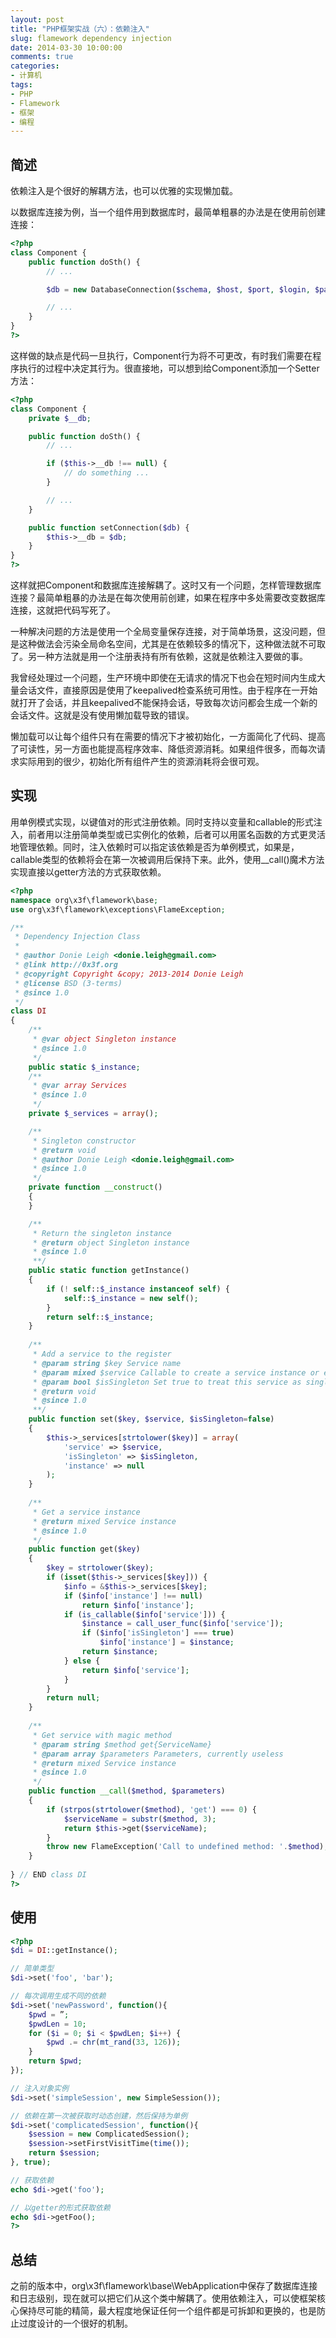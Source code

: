 ```yaml
---
layout: post
title: "PHP框架实战（六）：依赖注入"
slug: flamework dependency injection
date: 2014-03-30 10:00:00
comments: true
categories:
- 计算机
tags:
- PHP
- Flamework
- 框架
- 编程
---
```


简述
----

依赖注入是个很好的解耦方法，也可以优雅的实现懒加载。

以数据库连接为例，当一个组件用到数据库时，最简单粗暴的办法是在使用前创建连接：

```php
<?php
class Component {
    public function doSth() {
        // ...

        $db = new DatabaseConnection($schema, $host, $port, $login, $password);

        // ...
    }
}
?>
```

这样做的缺点是代码一旦执行，Component行为将不可更改，有时我们需要在程序执行的过程中决定其行为。很直接地，可以想到给Component添加一个Setter方法：

```php
<?php
class Component {
    private $__db;

    public function doSth() {
        // ...

        if ($this->__db !== null) {
            // do something ...
        }

        // ...
    }

    public function setConnection($db) {
        $this->__db = $db;
    }
}
?>
```

这样就把Component和数据库连接解耦了。这时又有一个问题，怎样管理数据库连接？最简单粗暴的办法是在每次使用前创建，如果在程序中多处需要改变数据库连接，这就把代码写死了。

一种解决问题的方法是使用一个全局变量保存连接，对于简单场景，这没问题，但是这种做法会污染全局命名空间，尤其是在依赖较多的情况下，这种做法就不可取了。另一种方法就是用一个注册表持有所有依赖，这就是依赖注入要做的事。

我曾经处理过一个问题，生产环境中即使在无请求的情况下也会在短时间内生成大量会话文件，直接原因是使用了keepalived检查系统可用性。由于程序在一开始就打开了会话，并且keepalived不能保持会话，导致每次访问都会生成一个新的会话文件。这就是没有使用懒加载导致的错误。

懒加载可以让每个组件只有在需要的情况下才被初始化，一方面简化了代码、提高了可读性，另一方面也能提高程序效率、降低资源消耗。如果组件很多，而每次请求实际用到的很少，初始化所有组件产生的资源消耗将会很可观。

实现
----

用单例模式实现，以键值对的形式注册依赖。同时支持以变量和callable的形式注入，前者用以注册简单类型或已实例化的依赖，后者可以用匿名函数的方式更灵活地管理依赖。同时，注入依赖时可以指定该依赖是否为单例模式，如果是，callable类型的依赖将会在第一次被调用后保持下来。此外，使用__call()魔术方法实现直接以getter方法的方式获取依赖。

```php
<?php
namespace org\x3f\flamework\base;
use org\x3f\flamework\exceptions\FlameException;

/**
 * Dependency Injection Class
 *
 * @author Donie Leigh <donie.leigh@gmail.com>
 * @link http://0x3f.org
 * @copyright Copyright &copy; 2013-2014 Donie Leigh
 * @license BSD (3-terms)
 * @since 1.0
 */
class DI
{
    /**
     * @var object Singleton instance
     * @since 1.0
     */
    public static $_instance;
    /**
     * @var array Services
     * @since 1.0
     */
    private $_services = array();

    /**
     * Singleton constructor
     * @return void
     * @author Donie Leigh <donie.leigh@gmail.com>
     * @since 1.0
     */
    private function __construct()
    {
    }

    /**
     * Return the singleton instance
     * @return object Singleton instance
     * @since 1.0
     **/
    public static function getInstance()
    {
        if (! self::$_instance instanceof self) {
            self::$_instance = new self();
        }
        return self::$_instance;
    }
    
    /**
     * Add a service to the register
     * @param string $key Service name
     * @param mixed $service Callable to create a service instance or exactly an instance
     * @param bool $isSingleton Set true to treat this service as singleton
     * @return void
     * @since 1.0
     **/
    public function set($key, $service, $isSingleton=false)
    {
        $this->_services[strtolower($key)] = array(
            'service' => $service,
            'isSingleton' => $isSingleton,
            'instance' => null
        );
    }
    
    /**
     * Get a service instance
     * @return mixed Service instance
     * @since 1.0
     */
    public function get($key)
    {
        $key = strtolower($key);
        if (isset($this->_services[$key])) {
            $info = &$this->_services[$key];
            if ($info['instance'] !== null)
                return $info['instance'];
            if (is_callable($info['service'])) {
                $instance = call_user_func($info['service']);
                if ($info['isSingleton'] === true)
                    $info['instance'] = $instance;
                return $instance;
            } else {
                return $info['service'];
            }
        }
        return null;
    }
    
    /**
     * Get service with magic method
     * @param string $method get{ServiceName}
     * @param array $parameters Parameters, currently useless
     * @return mixed Service instance
     * @since 1.0
     */
    public function __call($method, $parameters)
    {
        if (strpos(strtolower($method), 'get') === 0) {
            $serviceName = substr($method, 3);
            return $this->get($serviceName);
        }
        throw new FlameException('Call to undefined method: '.$method);
    }
    
} // END class DI
?>
```

使用
----

```php
<?php
$di = DI::getInstance();

// 简单类型
$di->set('foo', 'bar');

// 每次调用生成不同的依赖
$di->set('newPassword', function(){
    $pwd = ”;
    $pwdLen = 10;
    for ($i = 0; $i < $pwdLen; $i++) {
        $pwd .= chr(mt_rand(33, 126));
    }
    return $pwd;
});

// 注入对象实例
$di->set('simpleSession', new SimpleSession());

// 依赖在第一次被获取时动态创建，然后保持为单例
$di->set('complicatedSession', function(){
    $session = new ComplicatedSession();
    $session->setFirstVisitTime(time());
    return $session;
}, true);

// 获取依赖
echo $di->get('foo');

// 以getter的形式获取依赖
echo $di->getFoo();
?>
```

总结
----

之前的版本中，org\x3f\flamework\base\WebApplication中保存了数据库连接和日志级别，现在就可以把它们从这个类中解耦了。使用依赖注入，可以使框架核心保持尽可能的精简，最大程度地保证任何一个组件都是可拆卸和更换的，也是防止过度设计的一个很好的机制。

